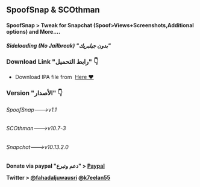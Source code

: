 ## **SpoofSnap & SCOthman**
#### SpoofSnap > Tweak for Snapchat (Spoof>Views+Screenshots,Additional options)  and More....
##### Sideloading (No Jailbreak) "بدون جيلبريك"


###  Download Link "رابط التحميل" 👇
 - Download IPA file from  [Here ❤️](https://pages.github.com/)


### Version "الأصدار" 👇
###### SpoofSnap--->v1.1
###### SCOthman--->v10.7-3
###### Snapchat--->v10.13.2.0

**Donate via paypal "دعم وتبرع" > [Paypal](https://www.paypal.me/Spoofsnap)**

**Twitter > [@fahadaljuwausri](https://twitter.com/fahadaljuwausri) [@k7eelan55](https://twitter.com/K7eelan55)**

